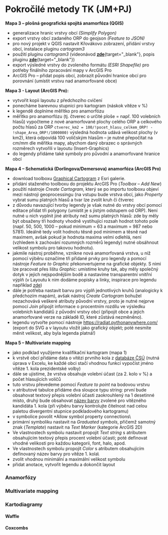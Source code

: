 # Pokročilé metody TK (JM+PJ)

**Mapa 3 – plošná geografická spojitá anamorfóza (QGIS)**

-   generalizace hranic vrstvy obcí *(Simplify Polygon)*
-   export vrstvy obcí zadaného ORP do geojson *(Feature to JSON)*
-   pro nový projekt v QGIS nastavit Křovákovo zobrazení, přidání vrstvy obcí, instalace pluginu *cartogram3*
-   použití pluginu *cartogram3* (videonávod [**zde**](https://www.youtube.com/watch?v=tggv-3XlDVU){target="_blank"}, popis
    pluginu [**zde**](https://moodle-vyuka.cvut.cz/draftfile.php/12299/user/draft/671901552/MetodyTK_TvorbaMap1-0.pdf){target="_blank"})
-   export výsledné vrstvy do zvoleného formátu *(ESRI Shapefile)* pro potřeby finálního zpracování mapy v ArcGIS Pro
-   ArcGIS Pro – přidat popis obcí, zobrazit původní hranice obcí pro porovnání (umístit vrstvu nad anamorfované obce)

**Mapa 3 - Layout (ArcGIS Pro):**

-   vytvořit kopii layoutu z předchozího cvičení
-   ponecháme barevnou stupnici pro kartogram (náskok vítěze v %)
-   k legendě doplníme měřítko pro anamorfózu 
-   měřítko pro anamorfózu (tj. čtverec o určité ploše = např. 100 volebních hlasů) vypočteme z nové anamorfované plochy celého ORP a celkového počtu hlasů za ORP `ctverec_km2 = 100/!pocet_hlasu_celkem_ORP! - !shape_Area_ORP!/1000000)` výsledná hodnota udává velikost plochy (v km2), která odpovídá 100 voličským hlasům – je nutné přepočítat na cm/mm dle měřítka mapy, abychom daný obrazec o správných rozměrech vytvořili v layoutu (Insert-Graphics)
-   do legendy přidáme také symboly pro původní a anamorfované hranice obcí

**Mapa 4 – Schematická (Dorlingova/Demersova) anamorfóza (ArcGIS Pro)**


-   download toolboxu [Graphical Cartogram](https://carto.maps.arcgis.com/home/item.html?id=f36049083ce947b08935a67f7184863d) z Esri galerie.
-   přidání staženého toolboxu do projektu ArcGIS Pro (*Toolbox – Add New*)
-   použití nástroje *Create Cartogram,* který se po importu toolboxu objeví mezi nástroji geoprocessingu (na vstupu bude vrstva obcí, jako *Property* vybrat sumu platných hlasů a tvar lze zvolit kruh či čtverec
-   z důvodu navazující tvorby legendy je však nutné do vrstvy obcí pomocí editace přidat tři polygony (umístit je s jistým odstupem od ORP). Není nutné u nich vyplnit jiné atributy než sumu platných hlasů: zde by měly být obsaženy tři hodnoty vhodně vystihující rozsah hodnot tohoto pole (např. 50, 500, 1000 – pokud minimum = 63 a maximum = 987 nebo 5781). Ideálně tedy volit hodnotu těsně pod minimem a těsně nad maximem, avšak pokud je hodnota maxima velmi odlehlá, není (vzhledem k zachování rozumných rozměrů legendy) nutné obsáhnout velikost symbolu pro takovou hodnotu).
-   jakmile nástroj proběhne, vznikne nová anamorfovaná vrstva, u níž pomocí výběru označíme tři přidané prvky pro legendy a pomocí nástroje *Feature to Graphic* překonvertujeme na grafické objekty. S nimi lze pracovat přes lištu *Graphic:* umístíme kruhy tak, aby měly společný dotyk v jejich nejspodnějším bodě a nastavíme transparentní vnitřní výplň (v Layoutu k nim dodáme popisky a linky, inspirace pro legendu například [zde](https://www.esri.com/arcgis-blog/wp-content/uploads/2023/06/cartogram3.jpg))
-   dále je potřeba nastavit barvu pro výplň jednotlivých kruhů (analogicky k předchozím mapám), avšak nástroj *Create Cartogram* bohužel nezachovává veškeré atributy původní vrstvy, proto je nutné nejprve pomocí *Join* připojit informace o procentním rozdílu ve výsledku volebních kandidátů z původní vrstvy obcí (připojit obce a jejich anamorfované verze na základě ID, které zůstává nezměněno).
-   legendu vytvořte pomocí nástroje <https://radiat.pythonanywhere.com/> (export do SVG a v layoutu vložit jako grafický objekt; poté nesmíte měnit velikost, aby byla legenda platná!)

**Mapa 5 – Multivariate mapping**

-   jako podklad využijeme kvalifikační kartogram (mapa 1)
-   k vrstvě obcí přidáme data o vítězi prvního kola z [databáze ČSÚ](https://vdb.czso.cz/vdbvo2/faces/cs/index.jsf?page=vystup-objekt-parametry&z=T&f=TABULKA&sp=A&skupId=5033&katalog=34015&pvo=VOLDPR202302-OB-OR&str=v103&v=v101__VOLKOLO__1059__1) (nutná úprava v Excelu, ke každé obci stačí vhodnou funkcí vypočíst jméno vítěze 1. kola prezidentské volby)
-   dále se ujistíme, že vrstva obsahuje volební účast (za 2. kolo v %) a počet hlasujících voličů
-   tuto vrstvu převedeme pomocí *Feature to point* na bodovou vrstvu
-   v atributové tabulce přidáme dva sloupce typu string: první bude obsahovat textový přepis volební účasti zaokrouhlený na 1 desetinné místo, druhý bude obsahovat [název barvy](https://www.w3.org/TR/css-color-3/#svg-color) zvolené pro vítězného kandidáta 1. kola (při výběru barvy kontrolujte čitelnost nad celou paletou divergentní stupnice podkladového kartogramu)
-   v symbolice povolit *Allow symbol property connections\
-   primární symboliku nastavit na *Graduated symbols*, přičemž samotný znak (*Template*) nastavit na *Text Marker* (kategorie ArcGIS 2D)
-   Ve vlastnostech symbolu nastavit propojit *Text string* s atributem obsahujícím textový přepis procent volební účasti; poté definovat vhodné velikosti pro každou kategorii, font, halo, apod.
-   Ve vlastnostech symbolu propojit *Color* s atributem obsahujícím definovaný název barvy pro vítěze 1. kola\
-   zvolit vhodnou minimální a maximální velikost symbolu
-   přidat anotace, vytvořit legendu a dokončit layout


### Anamorfózy
### Multivariate mapping
### Kartodiagramy
#### Waffle
#### Coxcombs